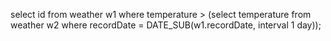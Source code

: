 select id from weather w1 where temperature > (select temperature from weather w2 where recordDate = DATE_SUB(w1.recordDate, interval 1 day));